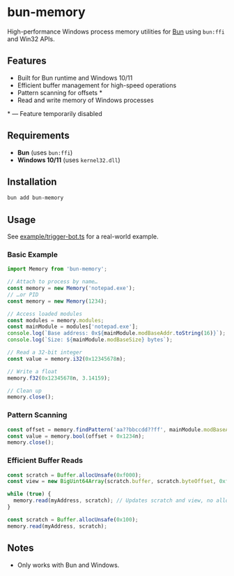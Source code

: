 # bun-memory

High-performance Windows process memory utilities for [Bun](https://bun.sh) using `bun:ffi` and Win32 APIs.

## Features

- Built for Bun runtime and Windows 10/11
- Efficient buffer management for high-speed operations
- Pattern scanning for offsets \*
- Read and write memory of Windows processes

\* — Feature temporarily disabled

## Requirements

- **Bun** (uses `bun:ffi`)
- **Windows 10/11** (uses `kernel32.dll`)

## Installation

```bash
bun add bun-memory
```

## Usage

See [example/trigger-bot.ts](example/trigger-bot.ts) for a real-world example.

### Basic Example

```ts
import Memory from 'bun-memory';

// Attach to process by name…
const memory = new Memory('notepad.exe');
// …or PID
const memory = new Memory(1234);

// Access loaded modules
const modules = memory.modules;
const mainModule = modules['notepad.exe'];
console.log(`Base address: 0x${mainModule.modBaseAddr.toString(16)}`);
console.log(`Size: ${mainModule.modBaseSize} bytes`);

// Read a 32-bit integer
const value = memory.i32(0x12345678n);

// Write a float
memory.f32(0x12345678n, 3.14159);

// Clean up
memory.close();
```

### Pattern Scanning

```ts
const offset = memory.findPattern('aa??bbccdd??ff', mainModule.modBaseAddr, mainModule.modBaseSize);
const value = memory.bool(offset + 0x1234n);
memory.close();
```

### Efficient Buffer Reads

```ts
const scratch = Buffer.allocUnsafe(0xf000);
const view = new BigUint64Array(scratch.buffer, scratch.byteOffset, 0xf000 / 8);

while (true) {
  memory.read(myAddress, scratch); // Updates scratch and view, no allocations
}
```

```ts
const scratch = Buffer.allocUnsafe(0x100);
memory.read(myAddress, scratch);
```

## Notes

- Only works with Bun and Windows.

